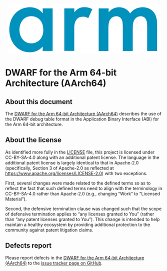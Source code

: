 <div align="center">
   <img src="Arm_logo_blue_RGB.svg" />
</div>

# DWARF for the Arm 64-bit Architecture (AArch64)

## About this document

The [DWARF for the Arm 64-bit Architecture (AArch64)](aadwarf64.rst) describes the
use of the DWARF debug table format in the Application Binary Interface (ABI) for
the Arm 64-bit architecture.

## About the license

As identified more fully in the [LICENSE](LICENSE) file, this project
is licensed under CC-BY-SA-4.0 along with an additional patent
license.  The language in the additional patent license is largely
identical to that in Apache-2.0 (specifically, Section 3 of Apache-2.0
as reflected at https://www.apache.org/licenses/LICENSE-2.0) with two
exceptions.

First, several changes were made related to the defined terms so as to
reflect the fact that such defined terms need to align with the
terminology in CC-BY-SA-4.0 rather than Apache-2.0 (e.g., changing
“Work” to “Licensed Material”).

Second, the defensive termination clause was changed such that the
scope of defensive termination applies to “any licenses granted to
You” (rather than “any patent licenses granted to You”).  This change
is intended to help maintain a healthy ecosystem by providing
additional protection to the community against patent litigation
claims.

## Defects report

Please report defects in the [DWARF for the Arm 64-bit Architecture
(AArch64)](aadwarf64.rst) to the [issue tracker page on
GitHub](https://github.com/ARM-software/abi-aa/issues).
